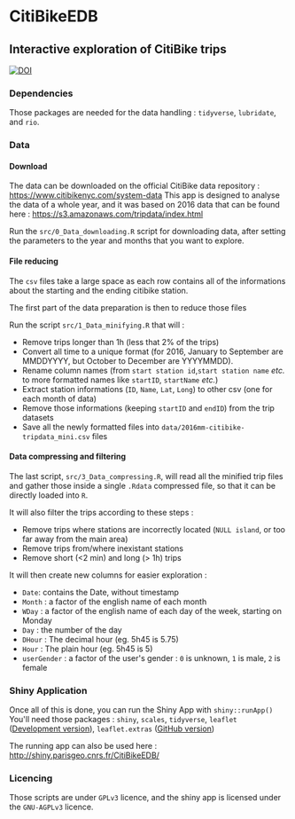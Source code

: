 # CitiBikeEDB
## Interactive exploration of CitiBike trips

[![DOI](https://zenodo.org/badge/DOI/10.5281/zenodo.891241.svg)](https://doi.org/10.5281/zenodo.891241)

### Dependencies

Those packages are needed for the data handling : `tidyverse`, `lubridate`, and `rio`.

### Data

#### Download

The data can be downloaded on the official CitiBike data repository : https://www.citibikenyc.com/system-data
This app is designed to analyse the data of a whole year, and it was based on 2016 data that can be found here : https://s3.amazonaws.com/tripdata/index.html

Run the `src/0_Data_downloading.R` script for downloading data, after setting the parameters to the year and months that you want to explore.

#### File reducing

The `csv` files take a large space as each row contains all of the informations about the starting and the ending citibike station.

The first part of the data preparation is then to reduce those files

Run the script `src/1_Data_minifying.R` that will :  

- Remove trips longer than 1h (less that 2% of the trips)
- Convert all time to a unique format (for 2016, January to September are MMDDYYYY, but October to December are YYYYMMDD).
- Rename column names (from `start station id`,`start station name` *etc.* to more formatted names like `startID`, `startName` *etc.*)
- Extract station informations (`ID`, `Name`, `Lat`, `Long`) to other csv (one for each month of data)
- Remove those informations (keeping `startID` and `endID`) from the trip datasets
- Save all the newly formatted files into `data/2016mm-citibike-tripdata_mini.csv` files

#### Data compressing and filtering

The last script, `src/3_Data_compressing.R`, will read all the minified trip files and gather those inside a single `.Rdata` compressed file, so that it can be directly loaded into `R`.

It will also filter the trips according to these steps :

- Remove trips where stations are incorrectly located (`NULL island`, or too far away from the main area)
- Remove trips from/where inexistant stations
- Remove short (<2 min) and long (> 1h) trips

It will then create new columns for easier exploration :
- `Date`: contains the Date, without timestamp
- `Month` : a factor of the english name of each month
- `WDay` : a factor of the english name of each day of the week, starting on Monday
- `Day` : the number of the day
- `DHour` : The decimal hour (eg. 5h45 is 5.75)
- `Hour` : The plain hour (eg. 5h45 is 5)
- `userGender` : a factor of the user's gender : `0` is unknown, `1` is male, `2` is female


### Shiny Application

Once all of this is done, you can run the Shiny App with `shiny::runApp()`
You'll need those packages :
`shiny`, `scales`, `tidyverse`, `leaflet` ([Development version](http://rstudio.github.io/leaflet/)), `leaflet.extras` ([GitHub version](https://github.com/bhaskarvk/leaflet.extras))

The running app can also be used here : http://shiny.parisgeo.cnrs.fr/CitiBikeEDB/


### Licencing

Those scripts are under `GPLv3` licence, and the shiny app is licensed under the `GNU-AGPLv3` licence.
